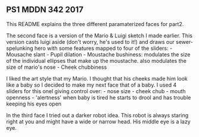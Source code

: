## PS1 MDDN 342 2017

This README explains the three different paramaterized faces for part2. 

The second face is a version of the Mario & Luigi sketch I made earlier. This version casts luigi aside (don't worry, he's used to it!) and draws our sewer-spelunking hero with some features mapped to four of the sliders:
	- Mousache slant
	- Pupil dilation
	- Moustache bushiness: modulates the size of the individual ellipses that make up the moustache. also modulates the size of mario's nose
	- Cheek chubbiness

I liked the art style that my Mario. I thought that his cheeks made him look like a baby so I decided to make my next face that of a baby. I used 4 sliders for this onel giving control over:
	- nose size
	- cheek chub
	- mouth openness
	- 'alertness' when baby is tired he starts to drool and has trouble keeping his eyes open

In the third face I tried out a darker robot idea. This robot is always staring right at you and might have a wide or narrow head. His middle eye is a lazy eye.
